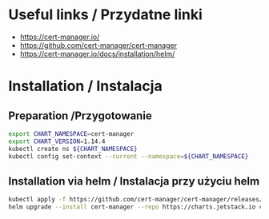 # Useful links / Przydatne linki
- https://cert-manager.io/
- https://github.com/cert-manager/cert-manager
- https://cert-manager.io/docs/installation/helm/

# Installation / Instalacja
## Preparation /Przygotowanie

```bash
export CHART_NAMESPACE=cert-manager
export CHART_VERSION=1.14.4
kubectl create ns ${CHART_NAMESPACE}
kubectl config set-context --current --namespace=${CHART_NAMESPACE}
```

## Installation via helm / Instalacja przy użyciu helm
```bash
kubectl apply -f https://github.com/cert-manager/cert-manager/releases/download/v${CHART_VERSION}/cert-manager.crds.yaml
helm upgrade --install cert-manager --repo https://charts.jetstack.io cert-manager --version ${CHART_VERSION}
```
